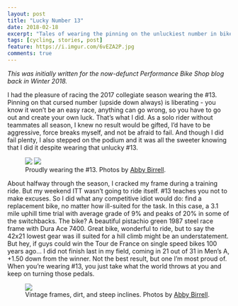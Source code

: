 ```yaml
---
layout: post
title: "Lucky Number 13"
date: 2018-02-18
excerpt: "Tales of wearing the pinning on the unluckiest number in bike racing."
tags: [cycling, stories, post]
feature: https://i.imgur.com/6vEZA2P.jpg
comments: true
---
```


*This was initially written for the now-defunct Performance Bike Shop blog back in Winter 2018.*

I had the pleasure of racing the 2017 collegiate season wearing the #13. Pinning on that cursed number (upside down always) is liberating - you know it won’t be an easy race, anything can go wrong, so you have to go out and create your own luck. That’s what I did. As a solo rider without teammates all season, I knew no result would be gifted, I’d have to be aggressive, force breaks myself, and not be afraid to fail. And though I did fail plenty, I also stepped on the podium and it was all the sweeter knowing that I did it despite wearing that unlucky #13.

<figure class="half">
	<a href="https://i.imgur.com/JCM0x8m.jpg"><img src="https://i.imgur.com/JCM0x8m.jpg"></a>
	<a href="https://i.imgur.com/dtd9rXo.jpg"><img src="https://i.imgur.com/dtd9rXo.jpg"></a>
	<figcaption>Proudly wearing the #13. Photos by <a href="https://www.instagram.com/abbybirrell/" title="Abby Birrell">Abby Birrell</a>.</figcaption>
</figure>


About halfway through the season, I cracked my frame during a training ride. But my weekend ITT wasn’t going to ride itself. #13 teaches you not to make excuses. So I did what any competitive idiot would do: find a replacement bike, no matter how ill-suited for the task. In this case, a 3.1 mile uphill time trial with average grade of 9% and peaks of 20% in some of the switchbacks. The bike? A beautiful pistachio green 1987 steel race frame with Dura Ace 7400. Great bike, wonderful to ride, but to say the 42x21 lowest gear was ill suited for a hill climb might be an understatement. But hey, if guys could win the Tour de France on single speed bikes 100 years ago… I did not finish last in my field, coming in 21 out of 31 in Men’s A, +1.50 down from the winner. Not the best result, but one I’m most proud of. When you’re wearing #13, you just take what the world throws at you and keep on turning those pedals. 

<figure>
	<a href="https://i.imgur.com/wOfjyez.jpg"><img src="https://i.imgur.com/wOfjyez.jpg"></a>
	<figcaption>Vintage frames, dirt, and steep inclines. Photos by <a href="https://www.instagram.com/abbybirrell/" title="Abby Birrell">Abby Birrell</a>.</figcaption>
</figure>
